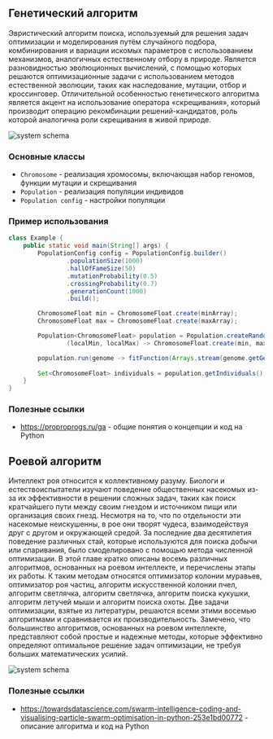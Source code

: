 ## Генетический алгоритм

Эвристический алгоритм поиска, используемый для решения задач оптимизации и моделирования путём случайного подбора, комбинирования и вариации искомых параметров с использованием механизмов, аналогичных естественному отбору в природе. Является разновидностью эволюционных вычислений, с помощью которых решаются оптимизационные задачи с использованием методов естественной эволюции, таких как наследование, мутации, отбор и кроссинговер. Отличительной особенностью генетического алгоритма является акцент на использование оператора «скрещивания», который производит операцию рекомбинации решений-кандидатов, роль которой аналогична роли скрещивания в живой природе.

<img style="display: block; margin-left: auto; margin-right: auto" alt="system schema" src="https://upload.wikimedia.org/wikipedia/commons/c/ca/Schema_simple_algorithme_genetique_ru.png"/>

### Основные классы

- `Chromosome` - реализация хромосомы, включающая набор геномов, функции мутации и скрещивания 
- `Population` - реализация популяции индивидов
- `Population config` - настройки популяции

### Пример использования
```java
class Example {
    public static void main(String[] args) {
        PopulationConfig config = PopulationConfig.builder()
                .populationSize(1000)
                .hallOfFameSize(50)
                .mutationProbability(0.5)
                .crossingProbability(0.7)
                .generationCount(1000)
                .build();

        ChromosomeFloat min = ChromosomeFloat.create(minArray);
        ChromosomeFloat max = ChromosomeFloat.create(maxArray);

        Population<ChromosomeFloat> population = Population.createRandom(min, max, config,
                (localMin, localMax) -> ChromosomeFloat.create(min, max));

        population.run(genome -> fitFunction(Arrays.stream(genome.getGenes())));
        
        Set<ChromosomeFloat> individuals = population.getIndividuals();
    }
}
```

### Полезные ссылки
- https://proproprogs.ru/ga - общие понятия о концепции и код на Python


## Роевой алгоритм

Интеллект роя относится к коллективному разуму. Биологи и естествоиспытатели изучают поведение общественных насекомых из-за их эффективности в решении сложных задач, таких как поиск кратчайшего пути между своим гнездом и источником пищи или организация своих гнезд. Несмотря на то, что по отдельности эти насекомые неискушенны, в рое они творят чудеса, взаимодействуя друг с другом и окружающей средой. За последние два десятилетия поведение различных стай, которые используются для поиска добычи или спаривания, было смоделировано с помощью метода численной оптимизации. В этой главе кратко описаны восемь различных алгоритмов, основанных на роевом интеллекте, и перечислены этапы их работы. К таким методам относятся оптимизатор колонии муравьев, оптимизатор роя частиц, алгоритм искусственной колонии пчел, алгоритм светлячка, алгоритм светлячка, алгоритм поиска кукушки, алгоритм летучей мыши и алгоритм поиска охоты. Две задачи оптимизации, взятые из литературы, решаются всеми этими восемью алгоритмами и сравнивается их производительность. Замечено, что большинство алгоритмов, основанных на роевом интеллекте, представляют собой простые и надежные методы, которые эффективно определяют оптимальное решение задач оптимизации, не требуя больших математических усилий.

<img style="display: block; margin-left: auto; margin-right: auto" alt="system schema" src="https://media.springernature.com/lw685/springer-static/image/art%3A10.1007%2Fs41109-020-00260-8/MediaObjects/41109_2020_260_Fig3_HTML.png"/>

### Полезные ссылки
- https://towardsdatascience.com/swarm-intelligence-coding-and-visualising-particle-swarm-optimisation-in-python-253e1bd00772 - описание алгоритма и код на Python